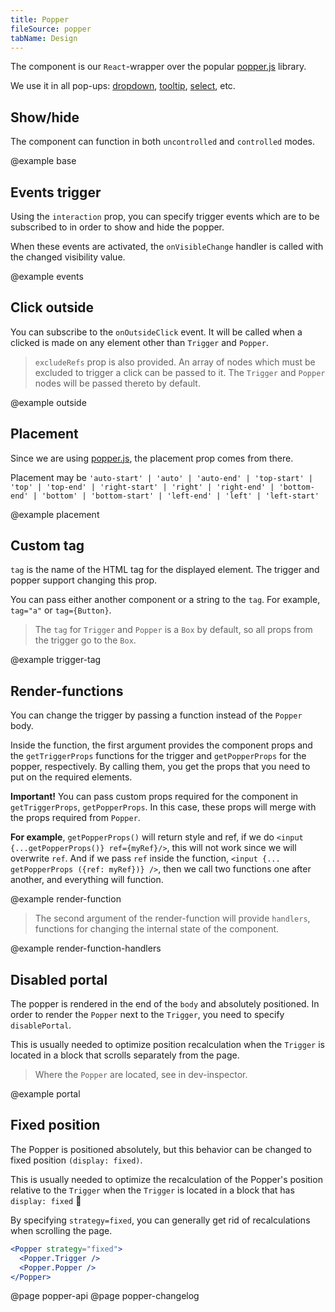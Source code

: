 ```yaml
---
title: Popper
fileSource: popper
tabName: Design
---
```


The component is our `React`-wrapper over the popular [popper.js](https://popper.js.org/) library.

We use it in all pop-ups: [dropdown](/components/dropdown/), [tooltip](/components/tooltip/), [select](/components/select), etc.

## Show/hide

The component can function in both `uncontrolled` and `controlled` modes.

@example base

## Events trigger

Using the `interaction` prop, you can specify trigger events which are to be subscribed to in order to show and hide the popper.

When these events are activated, the `onVisibleChange` handler is called with the changed visibility value.

@example events

## Click outside

You can subscribe to the `onOutsideClick` event. It will be called when a clicked is made on any element other than `Trigger` and `Popper`.

> `excludeRefs` prop is also provided. An array of nodes which must be excluded to trigger a click can be passed to it. The `Trigger` and `Popper` nodes will be passed thereto by default.

@example outside

## Placement

Since we are using [popper.js](https://popper.js.org/), the placement prop comes from there.

Placement may be `'auto-start' | 'auto' | 'auto-end' | 'top-start' | 'top' | 'top-end' | 'right-start' | 'right' | 'right-end' | 'bottom-end' | 'bottom' | 'bottom-start' | 'left-end' | 'left' | 'left-start'`

@example placement

## Custom tag

`tag` is the name of the HTML tag for the displayed element. The trigger and popper support changing this prop.

You can pass either another component or a string to the `tag`. For example, `tag="a"` or `tag={Button}`.

> The `tag` for `Trigger` and `Popper` is a `Box` by default, so all props from the trigger go to the `Box`.

@example trigger-tag

## Render-functions

You can change the trigger by passing a function instead of the `Popper` body.

Inside the function, the first argument provides the component props and the `getTriggerProps` functions for the trigger and `getPopperProps` for the popper, respectively. By calling them, you get the props that you need to put on the required elements.

**Important!** You can pass custom props required for the component in `getTriggerProps`, `getPopperProps`. In this case, these props will merge with the props required from `Popper`.

**For example**, `getPopperProps()` will return style and ref, if we do `<input {...getPopperProps()} ref={myRef}/>`, this will not work since we will overwrite `ref`. And if we pass `ref` inside the function, `<input {... getPopperProps ({ref: myRef})} />`, then we call two functions one after another, and everything will function.

@example render-function

> The second argument of the render-function will provide `handlers`, functions for changing the internal state of the component.

@example render-function-handlers

## Disabled portal

The popper is rendered in the end of the `body` and absolutely positioned. In order to render the `Popper` next to the `Trigger`, you need to specify `disablePortal`.

This is usually needed to optimize position recalculation when the `Trigger` is located in a block that scrolls separately from the page.

> Where the `Popper` are located, see in dev-inspector.

@example portal

## Fixed position

The Popper is positioned absolutely, but this behavior can be changed to fixed position `(display: fixed)`.

This is usually needed to optimize the recalculation of the Popper's position relative to the `Trigger` when the `Trigger` is located in a block that has `display: fixed` 🤯

By specifying `strategy=fixed`, you can generally get rid of recalculations when scrolling the page.

```jsx
<Popper strategy="fixed">
  <Popper.Trigger />
  <Popper.Popper />
</Popper>
```

@page popper-api
@page popper-changelog
